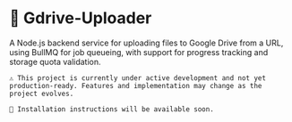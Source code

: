 # 📂 Gdrive-Uploader

A Node.js backend service for uploading files to Google Drive from a URL, using BullMQ for job queueing, with support for progress tracking and storage quota validation.

    ⚠️ This project is currently under active development and not yet production-ready. Features and implementation may change as the project evolves.

    🔧 Installation instructions will be available soon.
